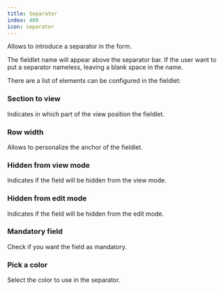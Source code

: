 ```yaml
---
title: Separator
index: 400
icon: separator
---
```


Allows to introduce a separator in the form.

The fieldlet name will appear above the separator bar. If the user want to put a separator nameless, leaving a blank space in the name.

There are a list of elements can be configured in the fieldlet:


### Section to view

Indicates in which part of the view position the fieldlet.


### Row width

Allows to personalize the anchor of the fieldlet.


### Hidden from view mode

Indicates if the field will be hidden from the view mode.


### Hidden from edit mode

Indicates if the field will be hidden from the edit mode.


### Mandatory field

Check if you want the field as mandatory.


### Pick a color

Select the color to use in the separator.